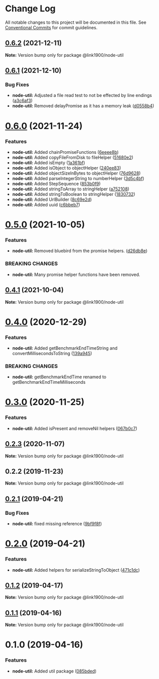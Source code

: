 # Change Log

All notable changes to this project will be documented in this file.
See [Conventional Commits](https://conventionalcommits.org) for commit guidelines.

<a name="0.6.2"></a>
## [0.6.2](https://github.com/projects/link1900/repos/link1900/compare/diff?targetBranch=refs%2Ftags%2F@link1900/node-util@0.6.1&sourceBranch=refs%2Ftags%2F@link1900/node-util@0.6.2) (2021-12-11)

**Note:** Version bump only for package @link1900/node-util





<a name="0.6.1"></a>
## [0.6.1](https://github.com/projects/link1900/repos/link1900/compare/diff?targetBranch=refs%2Ftags%2F@link1900/node-util@0.6.0&sourceBranch=refs%2Ftags%2F@link1900/node-util@0.6.1) (2021-12-10)


### Bug Fixes

* **node-util:** Adjusted a file read test to not be effected by line endings ([a3c6af3](https://github.com/projects/link1900/repos/link1900/commits/a3c6af3))
* **node-util:** Removed delayPromise as it has a memory leak ([d0558b4](https://github.com/projects/link1900/repos/link1900/commits/d0558b4))





<a name="0.6.0"></a>
# [0.6.0](https://github.com/projects/link1900/repos/link1900/compare/diff?targetBranch=refs%2Ftags%2F@link1900/node-util@0.5.0&sourceBranch=refs%2Ftags%2F@link1900/node-util@0.6.0) (2021-11-24)


### Features

* **node-util:** Added chainPromiseFunctions ([6eeee8b](https://github.com/projects/link1900/repos/link1900/commits/6eeee8b))
* **node-util:** Added copyFileFromDisk to fileHelper ([51680e2](https://github.com/projects/link1900/repos/link1900/commits/51680e2))
* **node-util:** Added isEmpty ([1a361bf](https://github.com/projects/link1900/repos/link1900/commits/1a361bf))
* **node-util:** Added isObject to objectHelper ([240ee83](https://github.com/projects/link1900/repos/link1900/commits/240ee83))
* **node-util:** Added objectSizeInBytes to objectHelper ([76d9628](https://github.com/projects/link1900/repos/link1900/commits/76d9628))
* **node-util:** Added parseIntegerString to numberHelper ([3d5c4bf](https://github.com/projects/link1900/repos/link1900/commits/3d5c4bf))
* **node-util:** Added StepSequence ([853b0f9](https://github.com/projects/link1900/repos/link1900/commits/853b0f9))
* **node-util:** Added stringToArray to stringHelper ([a752108](https://github.com/projects/link1900/repos/link1900/commits/a752108))
* **node-util:** Added stringToBoolean to stringHelper ([1830732](https://github.com/projects/link1900/repos/link1900/commits/1830732))
* **node-util:** Added UrlBuilder ([8c69e2d](https://github.com/projects/link1900/repos/link1900/commits/8c69e2d))
* **node-util:** Added uuid ([c6bbeb7](https://github.com/projects/link1900/repos/link1900/commits/c6bbeb7))





<a name="0.5.0"></a>

# [0.5.0](https://github.com/projects/link1900/repos/link1900/compare/diff?targetBranch=refs%2Ftags%2F@link1900/node-util@0.4.1&sourceBranch=refs%2Ftags%2F@link1900/node-util@0.5.0) (2021-10-05)

### Features

- **node-util:** Removed bluebird from the promise helpers. ([d26db8e](https://github.com/projects/link1900/repos/link1900/commits/d26db8e))

### BREAKING CHANGES

- **node-util:** Many promise helper functions have been removed.

<a name="0.4.1"></a>

## [0.4.1](https://github.com/projects/link1900/repos/link1900/compare/diff?targetBranch=refs%2Ftags%2F@link1900/node-util@0.4.0&sourceBranch=refs%2Ftags%2F@link1900/node-util@0.4.1) (2021-10-04)

**Note:** Version bump only for package @link1900/node-util

<a name="0.4.0"></a>

# [0.4.0](https://github.com/projects/link1900/repos/link1900/compare/diff?targetBranch=refs%2Ftags%2F@link1900/node-util@0.3.0&sourceBranch=refs%2Ftags%2F@link1900/node-util@0.4.0) (2020-12-29)

### Features

- **node-util:** Added getBenchmarkEndTimeString and convertMillisecondsToString ([139a945](https://github.com/projects/link1900/repos/link1900/commits/139a945))

### BREAKING CHANGES

- **node-util:** getBenchmarkEndTime renamed to
  getBenchmarkEndTimeMilliseconds

<a name="0.3.0"></a>

# [0.3.0](https://github.com/projects/link1900/repos/link1900/compare/diff?targetBranch=refs%2Ftags%2F@link1900/node-util@0.2.3&sourceBranch=refs%2Ftags%2F@link1900/node-util@0.3.0) (2020-11-25)

### Features

- **node-util:** Added isPresent and removeNil helpers ([067b0c7](https://github.com/projects/link1900/repos/link1900/commits/067b0c7))

<a name="0.2.3"></a>

## [0.2.3](https://github.com/projects/link1900/repos/link1900/compare/diff?targetBranch=refs%2Ftags%2F@link1900/node-util@0.2.2&sourceBranch=refs%2Ftags%2F@link1900/node-util@0.2.3) (2020-11-07)

**Note:** Version bump only for package @link1900/node-util

<a name="0.2.2"></a>

## 0.2.2 (2019-11-23)

**Note:** Version bump only for package @link1900/node-util

<a name="0.2.1"></a>

## [0.2.1](https://github.com/projects/link1900/repos/link1900/compare/diff?targetBranch=refs%2Ftags%2F@link1900/node-util@0.2.0&sourceBranch=refs%2Ftags%2F@link1900/node-util@0.2.1) (2019-04-21)

### Bug Fixes

- **node-util:** fixed missing reference ([9bf9f8f](https://github.com/projects/link1900/repos/link1900/commits/9bf9f8f))

<a name="0.2.0"></a>

# [0.2.0](https://github.com/projects/link1900/repos/link1900/compare/diff?targetBranch=refs%2Ftags%2F@link1900/node-util@0.1.2&sourceBranch=refs%2Ftags%2F@link1900/node-util@0.2.0) (2019-04-21)

### Features

- **node-util:** Added helpers for serializeStringToObject ([471c1dc](https://github.com/projects/link1900/repos/link1900/commits/471c1dc))

<a name="0.1.2"></a>

## [0.1.2](https://github.com/projects/link1900/repos/link1900/compare/diff?targetBranch=refs%2Ftags%2F@link1900/node-util@0.1.1&sourceBranch=refs%2Ftags%2F@link1900/node-util@0.1.2) (2019-04-17)

**Note:** Version bump only for package @link1900/node-util

<a name="0.1.1"></a>

## [0.1.1](https://github.com/projects/link1900/repos/link1900/compare/diff?targetBranch=refs%2Ftags%2F@link1900/node-util@0.1.0&sourceBranch=refs%2Ftags%2F@link1900/node-util@0.1.1) (2019-04-16)

**Note:** Version bump only for package @link1900/node-util

<a name="0.1.0"></a>

# 0.1.0 (2019-04-16)

### Features

- **node-util:** Added util package ([085bded](https://github.com/projects/link1900/repos/link1900/commits/085bded))
